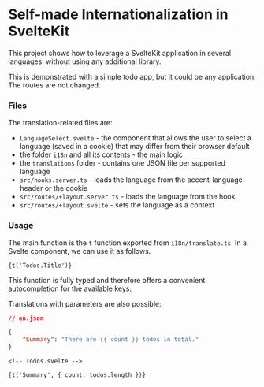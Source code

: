 # Self-made Internationalization in SvelteKit

This project shows how to leverage a SvelteKit application in several languages, without using any additional library.

This is demonstrated with a simple todo app, but it could be any application. The routes are not changed.

### Files

The translation-related files are:

- `LanguageSelect.svelte` - the component that allows the user to select a language (saved in a cookie) that may differ from their browser default
- the folder `i18n` and all its contents - the main logic
- the `translations` folder - contains one JSON file per supported language
- `src/hooks.server.ts` - loads the language from the accent-language header or the cookie
- `src/routes/+layout.server.ts` - loads the language from the hook
- `src/routes/+layout.svelte` - sets the language as a context

### Usage

The main function is the `t` function exported from `i18n/translate.ts`. In a Svelte component, we can use it as follows.

```svelte
{t('Todos.Title')}
```

This function is fully typed and therefore offers a convenient autocompletion for the available keys.

Translations with parameters are also possible:

```json
// en.json

{
	"Summary": "There are {{ count }} todos in total."
}
```

```svelte
<!-- Todos.svelte -->

{t('Summary', { count: todos.length })}
```
